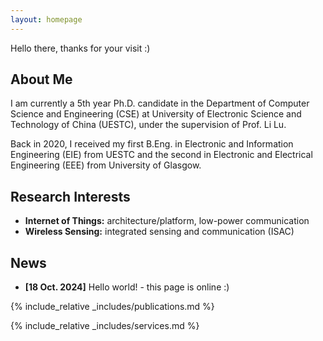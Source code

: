 ```yaml
---
layout: homepage
---
```

Hello there, thanks for your visit :)

## About Me

I am currently a 5th year Ph.D. candidate in the Department of Computer Science and Engineering (CSE) at University of Electronic Science and Technology of China (UESTC), under the supervision of Prof. Li Lu. 

Back in 2020, I received my first B.Eng. in Electronic and Information Engineering (EIE) from UESTC and the second in Electronic and Electrical Engineering (EEE) from University of Glasgow.

## Research Interests

- **Internet of Things:** architecture/platform, low-power communication
- **Wireless Sensing:** integrated sensing and communication (ISAC)

## News

- **[18 Oct. 2024]** Hello world! - this page is online :)

{% include_relative _includes/publications.md %}

{% include_relative _includes/services.md %}
